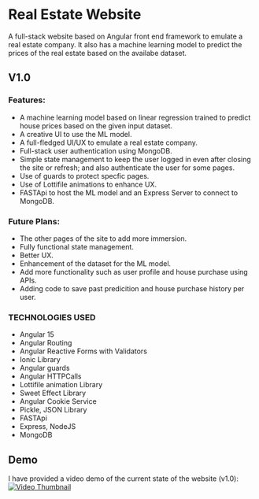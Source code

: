 # Real Estate Website

A full-stack website based on Angular front end framework to emulate a real estate company. It also has a machine learning model to predict the prices of the real estate based on the availabe dataset.

## V1.0

### Features:

- A machine learning model based on linear regression trained to predict house prices based on the given input dataset.
- A creative UI to use the ML model.
- A full-fledged UI/UX to emulate a real estate company.
- Full-stack user authentication using MongoDB.
- Simple state management to keep the user logged in even after closing the site or refresh; and also authenticate the user for some pages.
- Use of guards to protect specfic pages.
- Use of Lottifile animations to enhance UX.
- FASTApi to host the ML model and an Express Server to connect to MongoDB.

### Future Plans:

- The other pages of the site to add more immersion.
- Fully functional state management.
- Better UX.
- Enhancement of the dataset for the ML model.
- Add more functionality such as user profile and house purchase using APIs.
- Adding code to save past predicition and house purchase history per user.



### TECHNOLOGIES USED

- Angular 15
- Angular Routing
- Angular Reactive Forms with Validators
- Ionic Library
- Angular guards
- Angular HTTPCalls
- Lottifile animation Library
- Sweet Effect Library
- Angular Cookie Service
- Pickle, JSON Library
- FASTApi
- Express, NodeJS
- MongoDB




## Demo

I have provided a video demo of the current state of the website (v1.0):
<a href="https://www.youtube.com/watch?v=QsAULr7Sw2M">
  <img src="https://img.youtube.com/vi/QsAULr7Sw2M/0.jpg" alt="Video Thumbnail">
</a>
